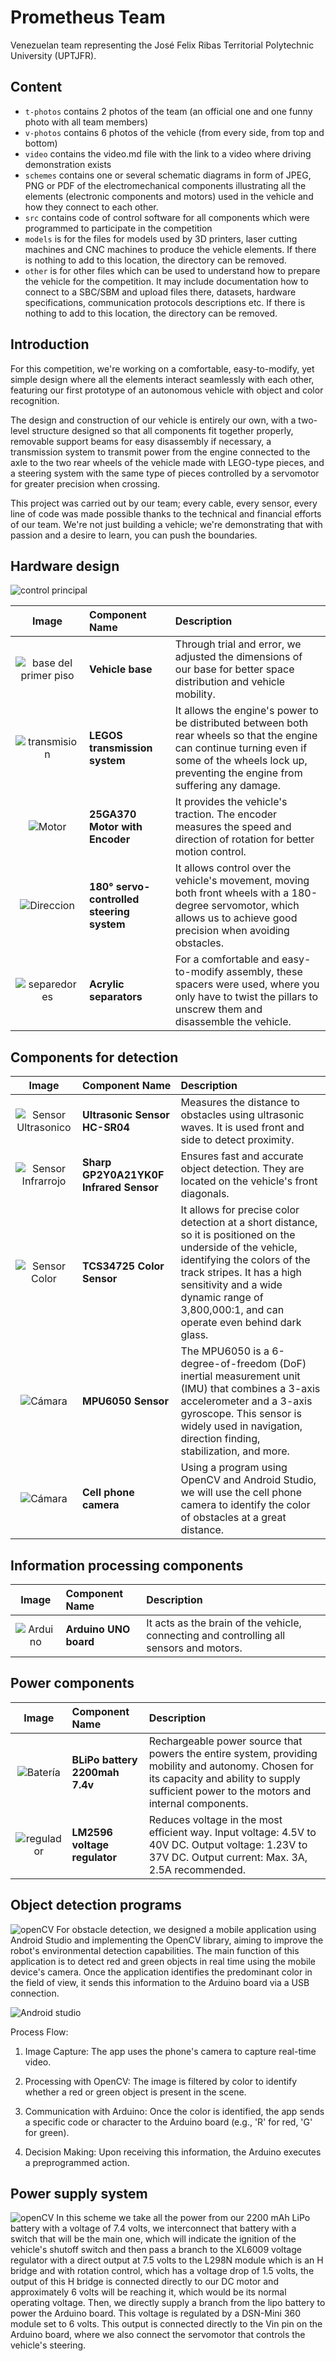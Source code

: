 Prometheus Team
====

Venezuelan team representing the José Felix Ribas Territorial Polytechnic University (UPTJFR).

## Content

* `t-photos` contains 2 photos of the team (an official one and one funny photo with all team members)
* `v-photos` contains 6 photos of the vehicle (from every side, from top and bottom)
* `video` contains the video.md file with the link to a video where driving demonstration exists
* `schemes` contains one or several schematic diagrams in form of JPEG, PNG or PDF of the electromechanical components illustrating all the elements (electronic components and motors) used in the vehicle and how they connect to each other.
* `src` contains code of control software for all components which were programmed to participate in the competition
* `models` is for the files for models used by 3D printers, laser cutting machines and CNC machines to produce the vehicle elements. If there is nothing to add to this location, the directory can be removed.
* `other` is for other files which can be used to understand how to prepare the vehicle for the competition. It may include documentation how to connect to a SBC/SBM and upload files there, datasets, hardware specifications, communication protocols descriptions etc. If there is nothing to add to this location, the directory can be removed.

## Introduction
For this competition, we're working on a comfortable, easy-to-modify, yet simple design where all the elements interact seamlessly with each other, featuring our first prototype of an autonomous vehicle with object and color recognition.
 
The design and construction of our vehicle is entirely our own, with a two-level structure designed so that all components fit together properly, removable support beams for easy disassembly if necessary, a transmission system to transmit power from the engine connected to the axle to the two rear wheels of the vehicle made with LEGO-type pieces, and a steering system with the same type of pieces controlled by a servomotor for greater precision when crossing.

This project was carried out by our team; every cable, every sensor, every line of code was made possible thanks to the technical and financial efforts of our team. We're not just building a vehicle; we're demonstrating that with passion and a desire to learn, you can push the boundaries.


## Hardware design
![control principal](other/primer_nivel.jpg)

| Image | Component Name | Description |
|:------:|:----------------------|:------------|
| ![base del primer piso](other/base.jpg) | **Vehicle base** | Through trial and error, we adjusted the dimensions of our base for better space distribution and vehicle mobility. |
| ![transmision](other/transmision.jpg) | **LEGOS transmission system** | It allows the engine's power to be distributed between both rear wheels so that the engine can continue turning even if some of the wheels lock up, preventing the engine from suffering any damage. |
| ![Motor](other/encaje_motor.jpg) | **25GA370 Motor with Encoder** |It provides the vehicle's traction. The encoder measures the speed and direction of rotation for better motion control. |
| ![Direccion](other/direccion.jpg) | **180° servo-controlled steering system** | It allows control over the vehicle's movement, moving both front wheels with a 180-degree servomotor, which allows us to achieve good precision when avoiding obstacles. |
| ![separedores](other/separadores.jpg) | **Acrylic separators** | For a comfortable and easy-to-modify assembly, these spacers were used, where you only have to twist the pillars to unscrew them and disassemble the vehicle. |

## Components for detection
| Image | Component Name | Description |
|:------:|:----------------------|:------------|
| ![Sensor Ultrasonico](other/sensor_ultrasonico.jpg) | **Ultrasonic Sensor HC-SR04** | Measures the distance to obstacles using ultrasonic waves. It is used front and side to detect proximity. |
| ![Sensor Infrarrojo](other/sensor_infrarojo.jpg) | **Sharp GP2Y0A21YK0F Infrared Sensor** | Ensures fast and accurate object detection. They are located on the vehicle's front diagonals. |
| ![Sensor Color](other/sensor_color.png) | **TCS34725 Color Sensor** |It allows for precise color detection at a short distance, so it is positioned on the underside of the vehicle, identifying the colors of the track stripes. It has a high sensitivity and a wide dynamic range of 3,800,000:1, and can operate even behind dark glass. |
| ![Cámara](other/sensor_giroscopio.jpg) | **MPU6050 Sensor** | The MPU6050 is a 6-degree-of-freedom (DoF) inertial measurement unit (IMU) that combines a 3-axis accelerometer and a 3-axis gyroscope. This sensor is widely used in navigation, direction finding, stabilization, and more. |
| ![Cámara](other/celular.png) | **Cell phone camera** | Using a program using OpenCV and Android Studio, we will use the cell phone camera to identify the color of obstacles at a great distance. |

## Information processing components
| Image | Component Name | Description |
|:------:|:----------------------|:------------|
| ![Arduino](other/arduino.jpeg) | **Arduino UNO board** | It acts as the brain of the vehicle, connecting and controlling all sensors and motors. |

## Power components
| Image | Component Name | Description |
|:------:|:----------------------|:------------|
| ![Batería](other/bateria_lipo.png) | **BLiPo battery 2200mah 7.4v** | Rechargeable power source that powers the entire system, providing mobility and autonomy. Chosen for its capacity and ability to supply sufficient power to the motors and internal components. |
| ![regulador](other/Modulo_regulador_alimentacion_LM2596S.jpg) | **LM2596 voltage regulator** | Reduces voltage in the most efficient way. Input voltage: 4.5V to 40V DC. Output voltage: 1.23V to 37V DC. Output current: Max. 3A, 2.5A recommended. |


## Object detection programs
 ![openCV](other/openCV.png) 
 For obstacle detection, we designed a mobile application using Android Studio and implementing the OpenCV library, aiming to improve the robot's environmental detection capabilities. The main function of this application is to detect red and green objects in real time using the mobile device's camera. Once the application identifies the predominant color in the field of view, it sends this information to the Arduino board via a USB connection.
 
![Android studio](other/andriod_studio.PNG)

Process Flow:
1. Image Capture: The app uses the phone's camera to capture real-time video.

2. Processing with OpenCV: The image is filtered by color to identify whether a red or green object is present in the scene.

3. Communication with Arduino: Once the color is identified, the app sends a specific code or character to the Arduino board (e.g., 'R' for red, 'G' for green).

4. Decision Making: Upon receiving this information, the Arduino executes a preprogrammed action.

## Power supply system
![openCV](schemes/power%supply%diagram.jpeg) 
In this scheme we take all the power from our 2200 mAh LiPo battery with a voltage of 7.4 volts, we interconnect that battery with a switch that will be the main one, which will indicate the ignition of the vehicle's shutoff switch and then pass a branch to the XL6009 voltage regulator with a direct output at 7.5 volts to the L298N module which is an H bridge and with rotation control, which has a voltage drop of 1.5 volts, the output of this H bridge is connected directly to our DC motor and approximately 6 volts will be reaching it, which would be its normal operating voltage.
Then, we directly supply a branch from the lipo battery to power the Arduino board. This voltage is regulated by a DSN-Mini 360 module set to 6 volts. This output is connected directly to the Vin pin on the Arduino board, where we also connect the servomotor that controls the vehicle's steering.
